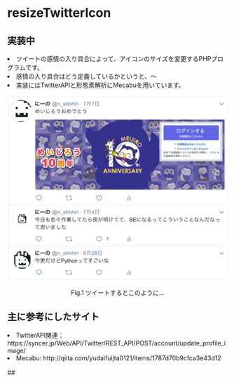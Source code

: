 # resizeTwitterIcon
## 実装中
<li>ツイートの感情の入り具合によって、アイコンのサイズを変更するPHPプログラムです。</li>
<li>感情の入り具合はどう定義しているかというと、〜</li>
<li>実装にはTwitterAPIと形態素解析にMecabuを用いています。</li>
<br>
<div align="CENTER">
<img src="https://github.com/nshhhin/resizeTwitterIcon/blob/master/RTI_demo.png" width = "500px" height = "auto">
<p>Fig.1 ツイートするとこのように...</p>
</div>

## 主に参考にしたサイト
<li>TwitterAPI関連： <a>https://syncer.jp/Web/API/Twitter/REST_API/POST/account/update_profile_image/</a></li>
<li>Mecabu: <a>http://qiita.com/yudaifuijta0121/items/1787d70b9cfca3e43d12</a></li>

##　
